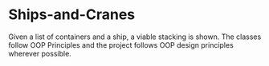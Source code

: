 # Ships-and-Cranes
Given a list of containers and a ship, a viable stacking is shown. The classes follow OOP Principles and the project follows OOP design principles wherever possible. 
